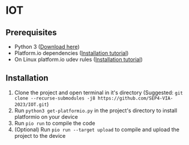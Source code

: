 # IOT

## Prerequisites
* Python 3 ([Download here](https://www.python.org/downloads/))
* Platform.io dependencies ([Installation tutorial](https://docs.platformio.org/en/stable/core/installation/shell-commands.html))
* On Linux platform.io udev rules ([Installation tutorial](https://docs.platformio.org/en/stable/core/installation/udev-rules.html))

## Installation
1. Clone the project and open terminal in it's directory (Suggested: `git clone --recurse-submodules -j8 https://github.com/SEP4-VIA-2023/IOT.git`)
2. Run `python3 get-platformio.py` in the project's directory to install platformio on  your device
3. Run `pio run` to compile the code
4. (Optional) Run `pio run --target upload` to compile and upload the project to the device